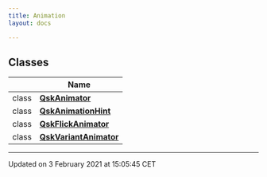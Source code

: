 ```yaml
---
title: Animation
layout: docs

---
```



## Classes

|                | Name           |
| -------------- | -------------- |
| class | **[QskAnimator](/docs/classes/classQskAnimator/)**  |
| class | **[QskAnimationHint](/docs/classes/classQskAnimationHint/)**  |
| class | **[QskFlickAnimator](/docs/classes/classQskFlickAnimator/)**  |
| class | **[QskVariantAnimator](/docs/classes/classQskVariantAnimator/)**  |












-------------------------------

Updated on  3 February 2021 at 15:05:45 CET